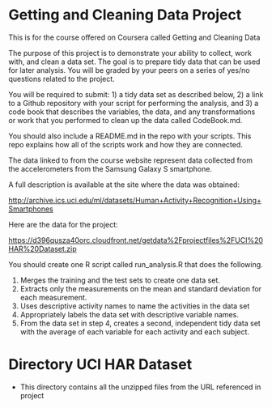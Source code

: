 Getting and Cleaning Data Project
=================================

This is for the course offered on Coursera called Getting and Cleaning Data


The purpose of this project is to demonstrate your ability to collect, work with, and clean a data set.
The goal is to prepare tidy data that can be used for later analysis. You will be graded by your peers on a series of yes/no
questions related to the project.

You will be required to submit:
    1) a tidy data set as described below,
    2) a link to a Github repository with your script for performing the analysis, and
    3) a code book that describes the variables, the data, and any transformations or work that you performed to clean up
       the data called CodeBook.md.

You should also include a README.md in the repo with your scripts. This repo explains how all of the scripts work
and how they are connected.

The data linked to from the course website represent data collected from the accelerometers
from the Samsung Galaxy S smartphone.

A full description is available at the site where the data was obtained:

http://archive.ics.uci.edu/ml/datasets/Human+Activity+Recognition+Using+Smartphones

Here are the data for the project:

https://d396qusza40orc.cloudfront.net/getdata%2Fprojectfiles%2FUCI%20HAR%20Dataset.zip

You should create one R script called run_analysis.R that does the following.

1. Merges the training and the test sets to create one data set.
2. Extracts only the measurements on the mean and standard deviation for each measurement.
3. Uses descriptive activity names to name the activities in the data set
4. Appropriately labels the data set with descriptive variable names.
5. From the data set in step 4, creates a second, independent tidy data set with the average of each variable
   for each activity and each subject.

Directory UCI HAR Dataset
=========================
+ This directory contains all the unzipped files from the URL referenced in project

